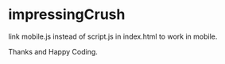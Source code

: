 # impressingCrush
link mobile.js instead of script.js in index.html to work in mobile.

Thanks and Happy Coding.
 